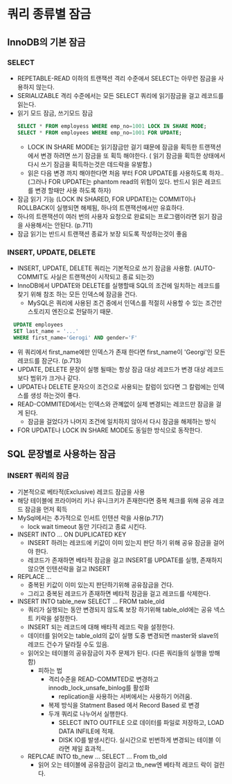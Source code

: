 # 쿼리 종류별 잠금
## InnoDB의 기본 잠금

### SELECT 
  * REPETABLE-READ 이하의 트랜잭션 격리 수준에서 SELECT는 아무런 잠금을 사용하지 않는다.
  * SERIALIZABLE 격리 수준에서는 모든 SELECT 쿼리에 읽기잠금을 걸고 레코드를 읽는다.
  * 읽기 모드 잠금, 쓰기모드 잠금
    ```sql
    SELECT * FROM employess WHERE emp_no=1001 LOCK IN SHARE MODE;
    SELECT * FROM employees WHERE emp_no=1001 FOR UPDATE;
    ```
    * LOCK IN SHARE MODE는 읽기잠금만 걸기 떄문에 잠금을 획득한 트랜잭션에서 변경 하려면 쓰기 잠금을 또 획득 해야한다. ( 읽기 잠금을 획득한 상태에서 다시 쓰기 잠금을 획득하는것은 데드락을 유발함.)
    * 읽은 다음 변경 까지 해야한다면 처음 부터 FOR UPDATE를 사용하도록 하자.. (그러나 FOR UPDATE는 phantom read의 위험이 있다. 반드시 읽은 레코드를 변경 할때만 사용 하도록 하자)
  * 잠금 읽기 기능 (LOCK IN SHARED, FOR UPDATE)는 COMMIT이나 ROLLBACK이 실행되면 해제됨, 하나의 트랜잭션에서만 유효하다.
  * 하나의 트랜잭션이 여러 번의 사용자 요청으로 완료되는 프로그램이라면 읽기 잠금을 사용해서는 안된다. (p.711)
  * 잠금 읽기는 반드시 트랜잭션 종료가 보장 되도록 작성하는것이 좋음

### INSERT, UPDATE, DELETE
  * INSERT, UPDATE, DELETE 쿼리는 기본적으로 쓰기 잠금을 사용함. (AUTO-COMMIT도 사실은 트랜잭션이 시작되고 종료 되는것)
  * InnoDB에서 UPDATE와 DELETE를 실행할때 SQL의 조건에 일치하는 레코드를 찾기 위해 참조 하는 모든 인덱스에 잠금을 건다.
    * MySQL은 쿼리에 사용된 조건 중에서 인덱스를 적절히 사용할 수 있는 조건만 스토리지 엔진으로 전달하기 때문.
  ```sql
    UPDATE employees
    SET last_name = '...'
    WHERE first_name='Gerogi' AND gender='F'
  ``` 
  * 위 쿼리에서 first_name에만 인덱스가 존재 한다면 first_name이 'Georgi'인 모든 레코드를 잠군다. (p.713)
  * UPDATE, DELETE 문장이 실행 될때는 항상 잠금 대상 레코드가 변경 대상 레코드보다 범위가 크거나 같다.
  * UPDATE나 DELETE 문자으이 조건으로 사용되는 칼럼이 있다면 그 칼럼에는 인덱스를 생성 하는것이 좋다. 
  * READ-COMMITED에서는 인덱스와 관꼐없이 실제 변경되는 레코드만 잠금을 걸게 된다.
    * 잠금을 걸었다가 나머지 조건에 일치하지 않아서 다시 잠금을 해제하는 방식
  * FOR UPDATE나 LOCK IN SHARE MODE도 동일한 방식으로 동작한다.

## SQL 문장별로 사용하는 잠금

### INSERT 쿼리의 잠금
  * 기본적으로 베타적(Exclusive) 레코드 잠금을 사용
  * 해당 테이블에 프라이머리 키나 유니크키가 존재한다면 중복 체크를 위해 공유 레코드 잠금을 먼저 획득
  * MySql에서는 추가적으로 인서트 인텐션 락을 사용(p.717)
    * lock wait timeout 동안 기다리고 종료 시킨다.
  * INSERT INTO ... ON DUPLICATED KEY
    * INSERT 하려는 레코드에 키값이 이미 있는지 판단 하기 위해 공유 잠금을 걸어야 한다.
    * 레코드가 존재하면 베타적 잠금을 걸고 INSERT를 UPDATE를 실행, 존재하지 않으면 인텐션락을 걸고 INSERT
  * REPLACE ...
    * 중복된 키값이 이미 있는지 판단하기위해 공유잠금을 건다.
    * 그리고 중복된 레코드가 존재하면 베타적 잠금을 걸고 레코드를 삭제한다.
  * INSERT INTO table_new SELECT ... FROM table_old
    * 쿼리가 실행되는 동안 변경되지 않도록 보장 하기위해 table_old에는 공유 넥스트 키락을 설정한다.
    * INSERT 되는 레코드에 대해 배타적 레코드 락을 설정한다.
    * 데이터를 읽어오는 table_old의 값이 실행 도중 변경되면 master와 slave의 레코드 건수가 달라질 수도 있음.
    * 읽어오는 테이블의 공유잠금이 자주 문제가 된다. (다른 쿼리들의 실행을 방해함)
      * 피하는 법
        * 격리수준을 READ-COMMTED로 변경하고 innodb_lock_unsafe_binlog를 활성화
          * replication을 사용하는 서버에서는 사용하기 어려움.
        * 복제 방식을 Statment Based 에서 Record Based 로 변경
        * 두개 쿼리로 나누어서 실행한다.
          * SELECT INTO OUTFILE 으로 데이터를 파일로 저장하고, LOAD DATA INFILE에 적재.
          * DISK IO를 발생시킨다. 실시간으로 빈번하게 변경되는 테이블 이라면 제일 효과적..
    * REPLCAE INTO tb_new ... SELECT ... From tb_old
      * 읽어 오는 테이블에 공유잠금이 걸리고 tb_new엔 베타적 레코드 락이 걸린다.
  

 